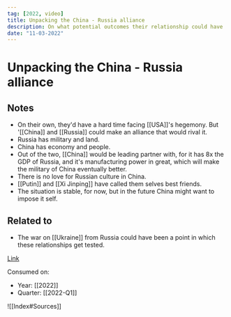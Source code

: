```yaml
---
tag: [2022, video]
title: Unpacking the China - Russia alliance
description: On what potential outcomes their relationship could have
date: "11-03-2022"
---
```


# Unpacking the China - Russia alliance

## Notes

- On their own, they'd have a hard time facing [[USA]]'s hegemony. But '[[China]] and [[Russia]] could make an alliance that would rival it.
- Russia has military and land.
- China has economy and people.
- Out of the two, [[China]] would be leading partner with, for it has 8x the GDP of Russia, and it's manufacturing power in great, which will make the military of China eventually better.
- There is no love for Russian culture in China.
- [[Putin]] and [[Xi Jinping]] have called them selves best friends.
- The situation is stable, for now, but in the future China might want to impose it self.

## Related to

- The war on [[Ukraine]] from Russia could have been a point in which these relationships get tested.

[Link](https://www.youtube.com/watch?v=AGafVj-wrmw)

Consumed on:

- Year: [[2022]]
- Quarter: [[2022-Q1]]

![[Index#Sources]]
